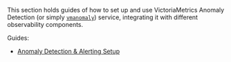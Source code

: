This section holds guides of how to set up and use VictoriaMetrics Anomaly Detection (or simply [`vmanomaly`](/anomaly-detection/Overview.html)) service, integrating it with different observability components.

Guides: 

* [Anomaly Detection & Alerting Setup](/anomaly-detection/guides/guide-vmanomaly-vmalert.html)
